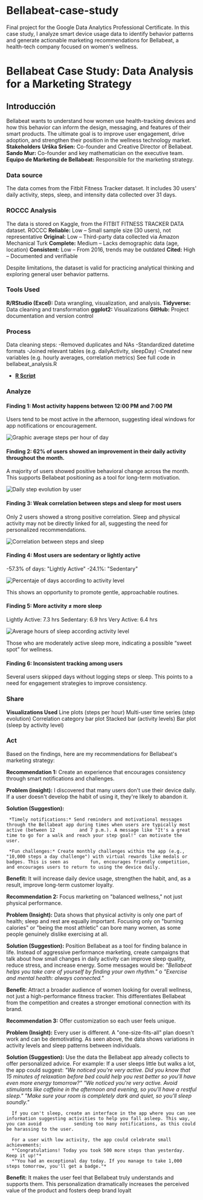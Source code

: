 # Bellabeat-case-study
Final project for the Google Data Analytics Professional Certificate. In this case study, I analyze smart device usage data to identify behavior patterns and generate actionable marketing recommendations for Bellabeat, a health-tech company focused on women's wellness.

# Bellabeat Case Study: Data Analysis for a Marketing Strategy

## Introducción
Bellabeat wants to understand how women use health-tracking devices and how this behavior can inform the design, messaging, and features of their smart products. The ultimate goal is to improve user engagement, drive adoption, and strengthen their position in the wellness technology market.
**Stakeholders**
**Urška Sršen:** Co-founder and Creative Director of Bellabeat.
**Sando Mur:** Co-founder and key mathematician on the executive team.
**Equipo de Marketing de Bellabeat:** Responsible for the marketing strategy.

### Data source
The data comes from the Fitbit Fitness Tracker dataset. It includes 30 users' daily activity, steps, sleep, and intensity data collected over 31 days.

### ROCCC Analysis
The data is stored on Kaggle, from the FITBIT FITNESS TRACKER DATA dataset.
ROCCC
**Reliable:** Low – Small sample size (30 users), not representative
**Original:** Low – Third-party data collected via Amazon Mechanical Turk
**Complete:** Medium – Lacks demographic data (age, location)
**Consistent:** Low – From 2016, trends may be outdated
**Cited:** High – Documented and verifiable

Despite limitations, the dataset is valid for practicing analytical thinking and exploring general user behavior patterns.

### Tools Used

**R/RStudio (Excel):** Data wrangling, visualization, and analysis.
**Tidyverse:** Data cleaning and transformation
**ggplot2:** Visualizations
**GitHub:** Project documentation and version control

### Process
Data cleaning steps:
-Removed duplicates and NAs
-Standardized datetime formats
-Joined relevant tables (e.g. dailyActivity, sleepDay)
-Created new variables (e.g. hourly averages, correlation metrics)
See full code in bellabeat_analysis.R
* [**R Script**](code/bellabeat_analysis.R)


### Analyze

#### Finding 1: Most activity happens between 12:00 PM and 7:00 PM
Users tend to be most active in the afternoon, suggesting ideal windows for app notifications or encouragement.

![Graphic average steps per hour of day](Visualizations/average_steps_per_hour.png)

#### Finding 2: 62% of users showed an improvement in their daily activity throughout the month.
A majority of users showed positive behavioral change across the month. This supports Bellabeat positioning as a tool for long-term motivation.

![Daily step evolution by user](Visualizations/daily_step_evolution_by_user.png)

#### Finding 3: Weak correlation between steps and sleep for most users
Only 2 users showed a strong positive correlation. Sleep and physical activity may not be directly linked for all, suggesting the need for personalized recommendations.

![Correlation between steps and sleep](Visualizations/distribution_of_users_by_type_correlation.png)


#### Finding 4: Most users are sedentary or lightly active
-57.3% of days: "Lightly Active"
-24.1%: "Sedentary"

![Percentaje of days according to activity level](Visualizations/Percetage_of_days_according_to_activity_level.png)

This shows an opportunity to promote gentle, approachable routines.

#### Finding 5: More activity ≠ more sleep
Lightly Active: 7.3 hrs
Sedentary: 6.9 hrs
Very Active: 6.4 hrs

![Average hours of sleep according activity level](Visualizations/average_hours_of_sleep_according_activity.png)

Those who are moderately active sleep more, indicating a possible “sweet spot” for wellness.

#### Finding 6: Inconsistent tracking among users

Several users skipped days without logging steps or sleep. This points to a need for engagement strategies to improve consistency.

### Share
**Visualizations Used**
Line plots (steps per hour)
Multi-user time series (step evolution)
Correlation category bar plot
Stacked bar (activity levels)
Bar plot (sleep by activity level)

### Act

Based on the findings, here are my recommendations for Bellabeat's marketing strategy:

**Recommendation 1:** Create an experience that encourages consistency through smart notifications and challenges.

   **Problem (insight):** I discovered that many users don't use their device daily. If a user doesn't develop the habit of using it, they're likely to abandon it.
   
   **Solution (Suggestion):** 
   
     *Timely notifications:* Send reminders and motivational messages through the Bellabeat app during times when users are typically most     active (between 12         and 7 p.m.). A message like "It's a great time to go for a walk and reach your step goal!" can motivate the user.
   
     *Fun challenges:* Create monthly challenges within the app (e.g., "10,000 steps a day challenge") with virtual rewards like medals or badges. This is seen as        fun, encourages friendly competition, and encourages users to return to using the device daily.
   
   **Benefit:** It will increase daily device usage, strengthen the habit, and, as a result, improve long-term customer loyalty.
      
**Recommendation 2:** Focus marketing on "balanced wellness," not just physical performance.

   **Problem (Insight):** Data shows that physical activity is only one part of health; sleep and rest are equally important. Focusing only on "burning calories"       or "being the most athletic" can bore many women, as some people genuinely dislike exercising at all.
   
   **Solution (Suggestion):** Position Bellabeat as a tool for finding balance in life. Instead of aggressive performance marketing, create campaigns that talk         about how small changes in daily activity can improve sleep quality, reduce stress, and increase energy. Some messages would be: *"Bellabeat helps you take        care of yourself by finding your own rhythm."* o *"Exercise and mental health: always connected."*
   
   **Benefit:** Attract a broader audience of women looking for overall wellness, not just a high-performance fitness tracker. This differentiates Bellabeat from       the competition and creates a stronger emotional connection with its brand.

**Recommendation 3:** Offer customization so each user feels unique.

   **Problem (Insight):** Every user is different. A "one-size-fits-all" plan doesn't work and can be demotivating. As seen above, the data shows variations in         activity levels and sleep patterns between individuals.
   
   **Solution (Suggestion):** Use the data the Bellabeat app already collects to offer personalized advice. For example:
     If a user sleeps little but walks a lot, the app could suggest: 
     *"We noticed you're very active. Did you know that 15 minutes of relaxation before bed could help you rest better so you'll have even more energy tomorrow?"* 
     *"We noticed you're very active. Avoid stimulants like caffeine in the afternoon and evening, so you'll have a restful sleep."* 
     *"Make sure your room is completely dark and quiet, so you'll sleep soundly."*
   
      If you can't sleep, create an interface in the app where you can see information suggesting activities to help you fall asleep. This way, you can avoid            sending too many notifications, as this could be harassing to the user.
   
      For a user with low activity, the app could celebrate small achievements:
      *"Congratulations! Today you took 500 more steps than yesterday. Keep it up!"*  
      *"You had an exceptional day today. If you manage to take 1,000 steps tomorrow, you'll get a badge."*
      
   **Benefit:** It makes the user feel that Bellabeat truly understands and supports them. This personalization dramatically increases the perceived value of the       product and fosters deep brand loyalt
   
